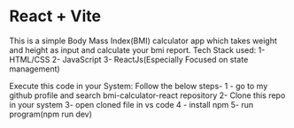 # React + Vite

This is a simple Body Mass Index(BMI) calculator app which takes weight and height as input and calculate your bmi report.
Tech Stack used:
1- HTML/CSS
2- JavaScript
3- ReactJs(Especially Focused on state management)


Execute this code in your System:
Follow the below steps-
1 - go to my github profile and search bmi-calculator-react repository
2- Clone this repo in your system
3- open cloned file in vs code
4 - install npm
5- run program(npm run dev)
